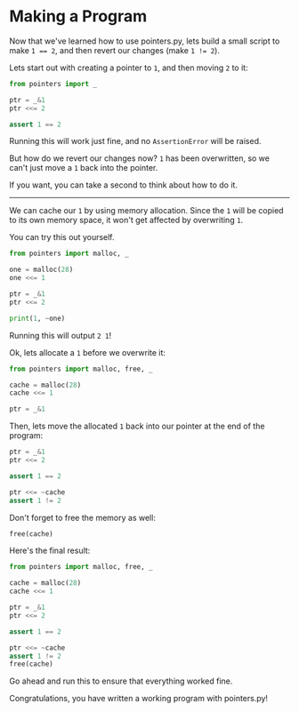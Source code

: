 # Making a Program

Now that we've learned how to use pointers.py, lets build a small script to make `1 == 2`, and then revert our changes (make `1 != 2`).

Lets start out with creating a pointer to `1`, and then moving `2` to it:

```py
from pointers import _

ptr = _&1
ptr <<= 2

assert 1 == 2
```

Running this will work just fine, and no `AssertionError` will be raised.

But how do we revert our changes now? `1` has been overwritten, so we can't just move a `1` back into the pointer.

If you want, you can take a second to think about how to do it.

---

We can cache our `1` by using memory allocation. Since the `1` will be copied to its own memory space, it won't get affected by overwriting `1`.

You can try this out yourself.

```py
from pointers import malloc, _

one = malloc(28)
one <<= 1

ptr = _&1
ptr <<= 2

print(1, ~one)
```

Running this will output `2 1`!

Ok, lets allocate a `1` before we overwrite it:

```py
from pointers import malloc, free, _

cache = malloc(28)
cache <<= 1

ptr = _&1
```

Then, lets move the allocated `1` back into our pointer at the end of the program:

```py
ptr = _&1
ptr <<= 2

assert 1 == 2

ptr <<= ~cache
assert 1 != 2
```

Don't forget to free the memory as well:

```py
free(cache)
```

Here's the final result:

```py
from pointers import malloc, free, _

cache = malloc(28)
cache <<= 1

ptr = _&1
ptr <<= 2

assert 1 == 2

ptr <<= ~cache
assert 1 != 2
free(cache)
```

Go ahead and run this to ensure that everything worked fine.

Congratulations, you have written a working program with pointers.py!
